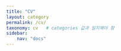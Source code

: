 ```yaml
---
title: "CV"
layout: category
permalink: /cv/
taxonomy: cv   # categories 값과 일치해야 함
sidebar:
    nav: "docs"
---
```

 